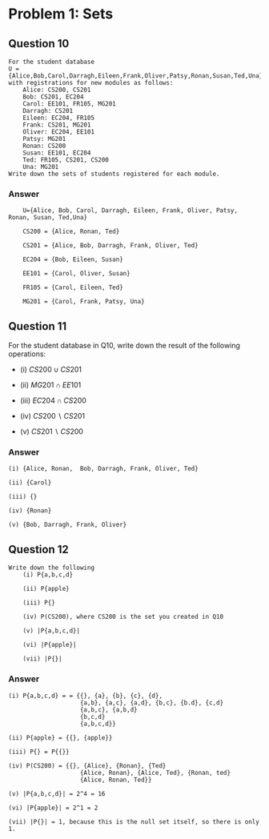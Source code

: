 # Problem 1: Sets

## Question 10
```
For the student database
U = {Alice,Bob,Carol,Darragh,Eileen,Frank,Oliver,Patsy,Ronan,Susan,Ted,Una}
with registrations for new modules as follows:
    Alice: CS200, CS201
    Bob: CS201, EC204
    Carol: EE101, FR105, MG201
    Darragh: CS201
    Eileen: EC204, FR105
    Frank: CS201, MG201
    Oliver: EC204, EE101
    Patsy: MG201
    Ronan: CS200
    Susan: EE101, EC204
    Ted: FR105, CS201, CS200
    Una: MG201
Write down the sets of students registered for each module.
```

### Answer

```
    U={Alice, Bob, Carol, Darragh, Eileen, Frank, Oliver, Patsy, Ronan, Susan, Ted,Una}

    CS200 = {Alice, Ronan, Ted}

    CS201 = {Alice, Bob, Darragh, Frank, Oliver, Ted}

    EC204 = {Bob, Eileen, Susan}

    EE101 = {Carol, Oliver, Susan}

    FR105 = {Carol, Eileen, Ted}

    MG201 = {Carol, Frank, Patsy, Una}
```

## Question 11

For the student database in Q10, write down the result of the following operations:
- (i) $CS200 \cup CS201$

- (ii) $MG201 \cap EE101$
- (iii) $EC204 \cap CS200$
- (iv) $CS200  \backslash CS201$
- (v) $CS201 \backslash CS200$

### Answer

    (i) {Alice, Ronan,  Bob, Darragh, Frank, Oliver, Ted}
    
    (ii) {Carol}
    
    (iii) {}
    
    (iv) {Ronan} 
    
    (v) {Bob, Darragh, Frank, Oliver}

## Question 12

```
Write down the following
    (i) P{a,b,c,d}
    
    (ii) P{apple}
    
    (iii) P{}
    
    (iv) P(CS200), where CS200 is the set you created in Q10
    
    (v) |P{a,b,c,d}|
    
    (vi) |P{apple}|
    
    (vii) |P{}|
```
### Answer

    (i) P{a,b,c,d} = = {{}, {a}, {b}, {c}, {d}, 
                        {a,b}, {a,c}, {a,d}, {b,c}, {b.d}, {c,d}
                        {a,b,c}, {a,b,d}
                        {b,c,d}
                        {a,b,c,d}}

    (ii) P{apple} = {{}, {apple}}

    (iii) P{} = P{{}}

    (iv) P(CS200) = {{}, {Alice}, {Ronan}, {Ted}
                        {Alice, Ronan}, {Alice, Ted}, {Ronan, ted}
                        {Alice, Ronan, Ted}}

    (v) |P{a,b,c,d}| = 2^4 = 16 
    
    (vi) |P{apple}| = 2^1 = 2

    (vii) |P{}| = 1, because this is the null set itself, so there is only 1.
